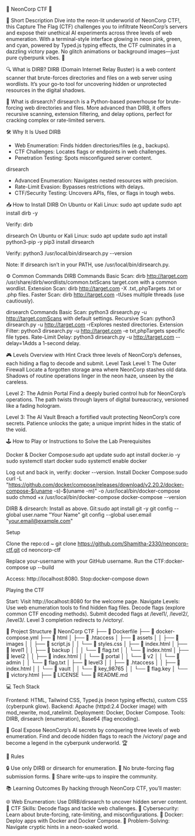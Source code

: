 
🌌 NeonCorp CTF 🌃


📜 Short Description
Dive into the neon-lit underworld of NeonCorp CTF!, this Capture The Flag (CTF) challenges you to infiltrate NeonCorp’s servers and expose their unethical AI experiments across three levels of web enumeration. With a terminal-style interface glowing in neon pink, green, and cyan, powered by Typed.js typing effects, the CTF culminates in a dazzling victory page. No glitch animations or background images—just pure cyberpunk vibes. 🚀


🔍 What is DIRB?
DIRB (Domain Internet Relay Buster) is a web content scanner that brute-forces directories and files on a web server using wordlists. It’s your go-to tool for uncovering hidden or unprotected resources in the digital shadows.


🔎 What is dirsearch?
dirsearch is a Python-based powerhouse for brute-forcing web directories and files. More advanced than DIRB, it offers recursive scanning, extension filtering, and delay options, perfect for cracking complex or rate-limited servers.


🛠️ Why It Is Used
DIRB
- Web Enumeration: Finds hidden directories/files (e.g., backups).
- CTF Challenges: Locates flags or endpoints in web challenges.
- Penetration Testing: Spots misconfigured server content.

dirsearch
- Advanced Enumeration: Navigates nested resources with precision.
- Rate-Limit Evasion: Bypasses restrictions with delays.
- CTF/Security Testing: Uncovers APIs, files, or flags in tough webs.


📥 How to Install
DIRB
On Ubuntu or Kali Linux:
sudo apt update
sudo apt install dirb -y

Verify:
dirb


dirsearch
On Ubuntu or Kali Linux:
sudo apt update
sudo apt install python3-pip -y
pip3 install dirsearch

Verify:
python3 /usr/local/bin/dirsearch.py --version

Note: If dirsearch isn’t in your PATH, use /usr/local/bin/dirsearch.py.


⚙️ Common Commands
DIRB Commands
Basic Scan: dirb http://target.com /usr/share/dirb/wordlists/common.txtScans target.com with a common wordlist.
Extension Scan: dirb http://target.com -X .txt,.phpTargets .txt or .php files.
Faster Scan: dirb http://target.com -tUses multiple threads (use cautiously).


dirsearch Commands
Basic Scan: python3 dirsearch.py -u http://target.comScans with default settings.
Recursive Scan: python3 dirsearch.py -u http://target.com -rExplores nested directories.
Extension Filter: python3 dirsearch.py -u http://target.com -e txt,phpTargets specific file types.
Rate-Limit Delay: python3 dirsearch.py -u http://target.com --delay=1Adds a 1-second delay.


🎮 Levels Overview with Hint
Crack three levels of NeonCorp’s defenses, each hiding a flag to decode and submit. 
Level Task
Level 1: The Outer Firewall
Locate a forgotten storage area where NeonCorp stashes old data.
Shadows of routine operations linger in the neon haze, unseen by the careless.

Level 2: The Admin Portal
Find a deeply buried control hub for NeonCorp’s operations.
The path twists through layers of digital bureaucracy, versioned like a fading hologram.

Level 3: The AI Vault
Breach a fortified vault protecting NeonCorp’s core secrets.
Patience unlocks the gate; a unique imprint hides in the static of the void.



🕹️ How to Play or Instructions to Solve the Lab
Prerequisites

Docker & Docker Compose:sudo apt update
sudo apt install docker.io -y
sudo systemctl start docker
sudo systemctl enable docker


Log out and back in, verify: docker --version.
Install Docker Compose:sudo curl -L "https://github.com/docker/compose/releases/download/v2.20.2/docker-compose-$(uname -s)-$(uname -m)" -o /usr/local/bin/docker-compose
sudo chmod +x /usr/local/bin/docker-compose
docker-compose --version




DIRB & dirsearch: Install as above.
Git:sudo apt install git -y
git config --global user.name "Your Name"
git config --global user.email "your.email@example.com"



Setup

Clone the repo:cd ~
git clone https://github.com/Shamitha-2330/neoncorp-ctf.git
cd neoncorp-ctf

Replace your-username with your GitHub username.
Run the CTF:docker-compose up --build

Access: http://localhost:8080.
Stop:docker-compose down


Playing the CTF

Start: Visit http://localhost:8080 for the welcome page.
Navigate Levels:
Use web enumeration tools to find hidden flag files.
Decode flags (explore common CTF encoding methods).
Submit decoded flags at /level1/, /level2/, /level3/.
Level 3 completion redirects to /victory/.

📂 Project Structure
🌌 NeonCorp CTF
├── 📄 Dockerfile
├── 📄 docker-compose.yml
├── 📁 html
│   ├── 📄 .htaccess
│   ├── 📁 assets
│   │   ├── 📁 images
│   │   ├── 📄 script.js
│   │   └── 📄 styles.css
│   ├── 📄 index.html
│   ├── 📁 level1
│   │   ├── 📁 backup
│   │   │   └── 📄 flag.txt
│   │   └── 📄 index.html
│   ├── 📁 level2
│   │   ├── 📄 index.html
│   │   └── 📁 portal
│   │       └── 📁 v2
│   │           └── 📁 admin
│   │               └── 📄 flag.txt
│   ├── 📁 level3
│   │   ├── 📄 .htaccess
│   │   ├── 📄 index.html
│   │   └── 📁 vault
│   │       └── 📁 key_98765
│   │           └── 📄 flag.key
│   └── 📄 victory.html
├── 📄 LICENSE
└── 📄 README.md


💻 Tech Stack

Frontend: HTML, Tailwind CSS, Typed.js (neon typing effects), custom CSS (cyberpunk glow).
Backend: Apache (httpd:2.4 Docker image) with mod_rewrite, mod_ratelimit.
Deployment: Docker, Docker Compose.
Tools: DIRB, dirsearch (enumeration), Base64 (flag encoding).


🎯 Goal
Expose NeonCorp’s AI secrets by conquering three levels of web enumeration. Find and decode hidden flags to reach the /victory/ page and become a legend in the cyberpunk underworld. 🏆

📏 Rules

🔒 Use only DIRB or dirsearch for enumeration.
🚫 No brute-forcing flag submission forms.
📝 Share write-ups to inspire the community.


📚 Learning Outcomes
By hacking through NeonCorp CTF, you’ll master:

🌐 Web Enumeration: Use DIRB/dirsearch to uncover hidden server content.
🏁 CTF Skills: Decode flags and tackle web challenges.
🔐 Cybersecurity: Learn about brute-forcing, rate-limiting, and misconfigurations.
🐳 Docker: Deploy apps with Docker and Docker Compose.
🧩 Problem-Solving: Navigate cryptic hints in a neon-soaked world.



